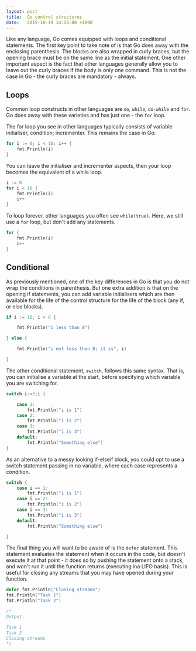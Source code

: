 ```yaml
---
layout: post
title:  Go control structures
date:   2015-10-19 14:56:00 +1000
---
```


Like any language, Go comes equipped with loops and conditional statements. The first key point to take note of is that Go does away with the enclosing parenthesis. The blocks are also wrapped in curly braces, but the opening brace must be on the same line as the initial statement. One other important aspect is the fact that other languages generally allow you to leave out the curly braces if the body is only one command. This is not the case in Go - the curly braces are mandatory - always.

## Loops

Common loop constructs in other languages are `do`, `while`, `do-while` and `for`. Go does away with these varieties and has just one - the `for` loop.

The for loop you see in other languages typically consists of variable initialiser, condition; incrementer. This remains the case in Go:

```go
for i := 0; i < 10; i++ {
    fmt.Println(i)
}
```

You can leave the initialiser and incrementer aspects, then your loop becomes the equivalent of a while loop.

```go
i := 0
for i < 10 {
    fmt.Println(i)
    i++
}
```

To loop forever, other languages you often see `while(true)`. Here, we still use a `for` loop, but don't add any statements.

```go
for {
    fmt.Println(i)
    i++
}
```

## Conditional

As previously mentioned, one of the key differences in Go is that you do not wrap the conditions in parenthesis. But one extra addition is that on the opening if statements, you can add variable initialisers which are then available for the life of the control structure for the life of the block (any if, or else blocks).

```go
if i := 10; i < 8 {

    fmt.Println("i less than 8")

} else {

    fmt.Println("i not less than 8; it is", i)

}
```

The other conditional statement, `switch`, follows this same syntax. That is, you can initialise a variable at the start, before specifying which variable you are switching for.

```go
switch i:=3;i {

    case 1:
        fmt.Println("i is 1")
    case 2:
        fmt.Println("i is 2")
    case 3:
        fmt.Println("i is 3")
    default:
        fmt.Println("Something else")
}
```

As an alternative to a messy looking if-elseif block, you could opt to use a switch statement passing in no variable, where each case represents a condition.

```go
switch {
    case i == 1:
        fmt.Println("i is 1")
    case i == 2:
        fmt.Println("i is 2")
    case i == 3:
        fmt.Println("i is 3")
    default:
        fmt.Println("Something else")

}
```

The final thing you will want to be aware of is the `defer` statement. This statement evaluates the statement when it occurs in the code, but doesn't execute it at that point - it does so by pushing the statement onto a stack, and won't run it until the function returns (executing ina LIFO basis). This is useful for closing any streams that you may have opened during your function.

```go
defer fmt.Println("Closing streams")
fmt.Println("Task 1")
fmt.Println("Task 2")

/*
Output:

Task 1
Task 2
Closing streams
*/
```
